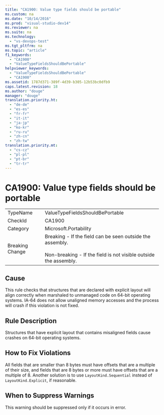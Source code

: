 ```yaml
---
title: "CA1900: Value type fields should be portable"
ms.custom: na
ms.date: "10/14/2016"
ms.prod: "visual-studio-dev14"
ms.reviewer: na
ms.suite: na
ms.technology: 
  - "vs-devops-test"
ms.tgt_pltfrm: na
ms.topic: "article"
f1_keywords: 
  - "CA1900"
  - "ValueTypeFieldsShouldBePortable"
helpviewer_keywords: 
  - "ValueTypeFieldsShouldBePortable"
  - "CA1900"
ms.assetid: 1787d371-389f-4d39-b305-12b53bc0dfb9
caps.latest.revision: 18
ms.author: "douge"
manager: "douge"
translation.priority.ht: 
  - "de-de"
  - "es-es"
  - "fr-fr"
  - "it-it"
  - "ja-jp"
  - "ko-kr"
  - "ru-ru"
  - "zh-cn"
  - "zh-tw"
translation.priority.mt: 
  - "cs-cz"
  - "pl-pl"
  - "pt-br"
  - "tr-tr"
---
```

# CA1900: Value type fields should be portable
|||  
|-|-|  
|TypeName|ValueTypeFieldsShouldBePortable|  
|CheckId|CA1900|  
|Category|Microsoft.Portability|  
|Breaking Change|Breaking - If the field can be seen outside the assembly.<br /><br /> Non-breaking - If the field is not visible outside the assembly.|  
  
## Cause  
 This rule checks that structures that are declared with explicit layout will align correctly when marshaled to unmanaged code on 64-bit operating systems. IA-64 does not allow unaligned memory accesses and the process will crash if this violation is not fixed.  
  
## Rule Description  
 Structures that have explicit layout that contains misaligned fields cause crashes on 64-bit operating systems.  
  
## How to Fix Violations  
 All fields that are smaller than 8 bytes must have offsets that are a multiple of their size, and fields that are 8 bytes or more must have offsets that are a multiple of 8. Another solution is to use `LayoutKind.Sequential` instead of `LayoutKind.Explicit`, if reasonable.  
  
## When to Suppress Warnings  
 This warning should be suppressed only if it occurs in error.